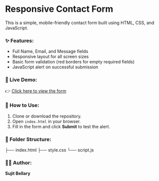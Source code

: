 # Responsive Contact Form

This is a simple, mobile-friendly contact form built using HTML, CSS, and JavaScript.

### ✨ Features:
- Full Name, Email, and Message fields
- Responsive layout for all screen sizes
- Basic form validation (red borders for empty required fields)
- JavaScript alert on successful submission

### 🔗 Live Demo:
👉 [Click here to view the form](https://sujitbellary.github.io/Responsive_Contact_Form/)

### 🚀 How to Use:
1. Clone or download the repository.
2. Open `index.html` in your browser.
3. Fill in the form and click **Submit** to test the alert.

### 📁 Folder Structure:
├── index.html ├── style.css └── script.js


### 🧑‍💻 Author:
**Sujit Bellary**
